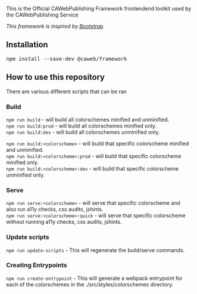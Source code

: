 This is the Official CAWebPublishing Framework frontendend toolkit used by the CAWebPublishing Service 

<i>This framework is inspired by [Bootstrap](https://getbootstrap.com/)</i>

## Installation
<pre>npm install --save-dev @caweb/framework</pre>


## How to use this repository
There are various different scripts that can be ran  

### Build
<code>npm run build</code> - will build all colorschemes minified and unminified.  
<code>npm run build:prod</code> - will build all colorschemes minified only.  
<code>npm run build:dev</code> - will build all colorschemes unminified only.  

<code>npm run build:&lt;colorscheme&gt;</code> - will build that specific colorscheme minified and unminified.  
<code>npm run build:&lt;colorscheme&gt;:prod</code> - will build that specific colorscheme minified only.  
<code>npm run build:&lt;colorscheme&gt;:dev</code> - will build that specific colorscheme unminified only.  

### Serve
<code>npm run serve:&lt;colorscheme&gt;</code> - will serve that specific colorscheme and also run a11y checks, css audits, jshints.  
<code>npm run serve:&lt;colorscheme&gt;:quick</code> - will serve that specific colorscheme without running a11y checks, css audits, jshints.  

### Update scripts
<code>npm run update-scripts</code> - This will regenerate the build/serve commands.  

### Creating Entrypoints
<code>npm run create-entrypoint</code> - This will generate a webpack entrypoint for each of the colorschemes in the ./src/styles/colorschemes directory.
